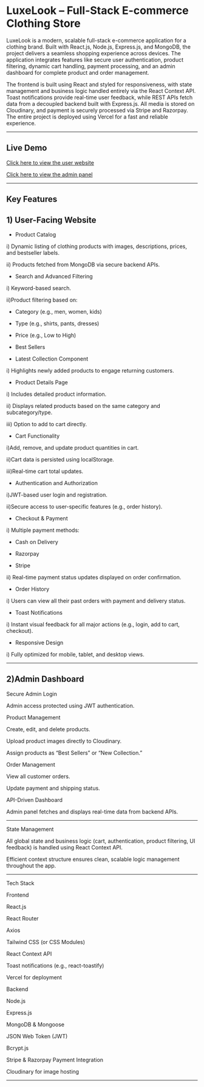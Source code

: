 # LuxeLook – Full-Stack E-commerce Clothing Store

LuxeLook is a modern, scalable full-stack e-commerce application for a clothing brand. Built with React.js, Node.js, Express.js, and MongoDB, the project delivers a seamless shopping experience across devices. The application integrates features like secure user authentication, product filtering, dynamic cart handling, payment processing, and an admin dashboard for complete product and order management.

The frontend is built using React and styled for responsiveness, with state management and business logic handled entirely via the React Context API. Toast notifications provide real-time user feedback, while REST APIs fetch data from a decoupled backend built with Express.js. All media is stored on Cloudinary, and payment is securely processed via Stripe and Razorpay. The entire project is deployed using Vercel for a fast and reliable experience.





---
## Live Demo

[Click here to view the user website](https://luxelook-frontend.vercel.app) 

[Click here to view the admin panel](https://luxelook-admin.vercel.app) 





---
## Key Features

## 1) User-Facing Website

- Product Catalog

i) Dynamic listing of clothing products with images, descriptions, prices, and bestseller labels.

ii) Products fetched from MongoDB via secure backend APIs.



- Search and Advanced Filtering

i) Keyword-based search.

ii)Product filtering based on:

- Category (e.g., men, women, kids)

- Type (e.g., shirts, pants, dresses)

- Price (e.g., Low to High)

- Best Sellers



- Latest Collection Component

i) Highlights newly added products to engage returning customers.



- Product Details Page

i) Includes detailed product information.

ii) Displays related products based on the same category and subcategory/type.

iii) Option to add to cart directly.



- Cart Functionality

i)Add, remove, and update product quantities in cart.

ii)Cart data is persisted using localStorage.

iii)Real-time cart total updates.



- Authentication and Authorization

i)JWT-based user login and registration.

ii)Secure access to user-specific features (e.g., order history).



- Checkout & Payment

i) Multiple payment methods:

- Cash on Delivery

- Razorpay

- Stripe

ii) Real-time payment status updates displayed on order confirmation.



- Order History

i) Users can view all their past orders with payment and delivery status.



- Toast Notifications

i) Instant visual feedback for all major actions (e.g., login, add to cart, checkout).



- Responsive Design

i) Fully optimized for mobile, tablet, and desktop views.

---




## 2)Admin Dashboard

Secure Admin Login

Admin access protected using JWT authentication.


Product Management

Create, edit, and delete products.

Upload product images directly to Cloudinary.

Assign products as “Best Sellers” or “New Collection.”


Order Management

View all customer orders.

Update payment and shipping status.


API-Driven Dashboard

Admin panel fetches and displays real-time data from backend APIs.




---

State Management

All global state and business logic (cart, authentication, product filtering, UI feedback) is handled using React Context API.

Efficient context structure ensures clean, scalable logic management throughout the app.



---

Tech Stack

Frontend

React.js

React Router

Axios

Tailwind CSS (or CSS Modules)

React Context API

Toast notifications (e.g., react-toastify)

Vercel for deployment


Backend

Node.js

Express.js

MongoDB & Mongoose

JSON Web Token (JWT)

Bcrypt.js

Stripe & Razorpay Payment Integration

Cloudinary for image hosting

---
